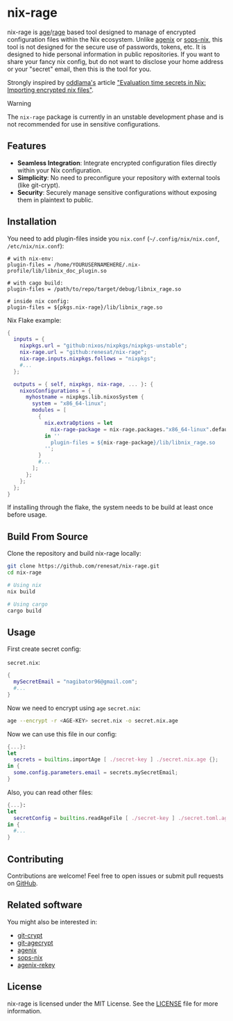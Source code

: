 # nix-rage

nix-rage is [age](https://github.com/FiloSottile/age)/[rage](https://github.com/str4d/rage) based tool designed to manage of encrypted configuration files within the Nix ecosystem.
Unlike [agenix](https://github.com/ryantm/agenix) or [sops-nix](https://github.com/Mic92/sops-nix), this tool is not designed for the secure use of passwords, tokens, etc. It is designed to hide personal information in public repositories. If you want to share your fancy nix config, but do not want to disclose your home address or your "secret" email, then this is the tool for you.

Strongly inspired by [oddlama's](https://github.com/oddlama) article ["Evaluation time secrets in Nix: Importing encrypted nix files"](https://oddlama.org/blog/evaluation-time-secrets-in-nix/).

> [!WARNING]  
> The `nix-rage` package is currently in an unstable development phase and is not recommended for use in sensitive configurations.

## Features

- **Seamless Integration**: Integrate encrypted configuration files directly within your Nix configuration.
- **Simplicity**: No need to preconfigure your repository with external tools (like git-crypt).
- **Security**: Securely manage sensitive configurations without exposing them in plaintext to public.

## Installation

You need to add plugin-files inside you `nix.conf` (`~/.config/nix/nix.conf`, `/etc/nix/nix.conf`):

```
# with nix-env:
plugin-files = /home/YOURUSERNAMEHERE/.nix-profile/lib/libnix_doc_plugin.so

# with cago build:
plugin-files = /path/to/repo/target/debug/libnix_rage.so

# inside nix config:
plugin-files = ${pkgs.nix-rage}/lib/libnix_rage.so
```

Nix Flake example:

```nix
{
  inputs = {
    nixpkgs.url = "github:nixos/nixpkgs/nixpkgs-unstable";
    nix-rage.url = "github:renesat/nix-rage";
    nix-rage.inputs.nixpkgs.follows = "nixpkgs";
    #...
  };

  outputs = { self, nixpkgs, nix-rage, ... }: {
    nixosConfigurations = {
      myhostname = nixpkgs.lib.nixosSystem {
        system = "x86_64-linux";
        modules = [
          {
            nix.extraOptions = let
              nix-rage-package = nix-rage.packages."x86_64-linux".default;
            in ''
              plugin-files = ${nix-rage-package}/lib/libnix_rage.so
            '';
          }
          #...
        ];
      };
    };
  };
}
```
If installing through the flake, the system needs to be build at least once before usage.

## Build From Source

Clone the repository and build nix-rage locally:

```sh
git clone https://github.com/renesat/nix-rage.git
cd nix-rage

# Using nix
nix build

# Using cargo
cargo build
```

## Usage

First create secret config:

`secret.nix`:
```nix
{
  mySecretEmail = "nagibator96@gmail.com";
  #...
}
```

Now we need to encrypt using `age`
`secret.nix`:
```sh
age --encrypt -r <AGE-KEY> secret.nix -o secret.nix.age
```

Now we can use this file in our config:

```nix
{...}:
let
  secrets = builtins.importAge [ ./secret-key ] ./secret.nix.age {};
in {
  some.config.parameters.email = secrets.mySecretEmail;
}
```

Also, you can read other files:

```nix
{...}:
let
  secretConfig = builtins.readAgeFile [ ./secret-key ] ./secret.toml.age {};
in {
  #...
}
```

## Contributing

Contributions are welcome! Feel free to open issues or submit pull requests on [GitHub](https://github.com/renesat/nix-rage).

## Related software

You might also be interested in:

- [git-crypt](https://github.com/AGWA/git-crypt)
- [git-agecrypt](https://github.com/vlaci/git-agecrypt)
- [agenix](https://github.com/ryantm/agenix)
- [sops-nix](https://github.com/Mic92/sops-nix)
- [agenix-rekey](https://github.com/oddlama/agenix-rekey)

## License

nix-rage is licensed under the MIT License. See the [LICENSE](LICENSE) file for more information.

